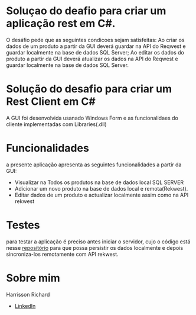 # Soluçao do deafio para criar um aplicação rest em C#.
O desáfio pede que as seguintes condicoes sejam satisfeitas:
Ao criar os dados de um produto a partir da GUI deverá guardar na API do Reqwest e guardar localmente na base de dados SQL Server;
Ao editar os dados do produto a partir da GUI deverá atualizar os dados na API do Reqwest e guardar localmente na base de dados SQL Server.


# Solução do desafio para criar um Rest Client em C#
A GUI foi desenvolvida usanado Windows Form e as funcionalidaes do cliente implementadas com Libraries(.dll)

# Funcionalidades
a presente aplicação apresenta as seguintes funcionalidades a partir da GUI:
* Visualizar na Todos os produtos na base de dados local SQL SERVER
* Adicionar um novo produto na base de dados local e remota(Rekwest).
* Editar dados de um produto e actualizar localmente assim como na API rekwest

# Testes
para testar a aplicação é preciso antes iniciar o servidor, cujo o código está nesse <a href="https://github.com/HarrissonRichard/dev-challenge-webapi">repositório</a> para que possa persistir os dados localmente  e depois sincroniza-los remotamente com API rekwest. 

# Sobre mim
Harrisson Richard
- <a href="https://www.linkedin.com/in/harrisson-richard/">LinkedIn</a>
